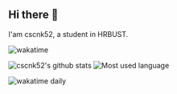 ## Hi there 👋
I'am cscnk52, a student in HRBUST.
<!--
**cscnk52/cscnk52** is a ✨ _special_ ✨ repository because its `README.md` (this file) appears on your GitHub profile.

Here are some ideas to get you started:

- 🔭 I’m currently working on ...
- 🌱 I’m currently learning ...
- 👯 I’m looking to collaborate on ...
- 🤔 I’m looking for help with ...
- 💬 Ask me about ...
- 📫 How to reach me: ...
- 😄 Pronouns: ...
- ⚡ Fun fact: ...

some useful sources: https://github.com/abhisheknaiidu/awesome-github-profile-readme#tools 
-->
![wakatime](https://wakatime.com/badge/user/c24926a3-6b4d-4e87-a69e-40a7585eda1e.svg)

![cscnk52's github stats](https://github-readme-stats.vercel.app/api?username=cscnk52&show_icons=true&theme=tokyonight&include_all_commits=true&hide_border=true)
![Most used language](https://github-readme-stats.vercel.app/api/top-langs/?username=cscnk52&layout=compact&theme=tokyonight&include_all_commits=true&hide_border=true)

![wakatime daily](https://wakatime.com/share/@c24926a3-6b4d-4e87-a69e-40a7585eda1e/a29ae007-dbf5-4c74-a9e1-25d57d376cb4.svg)
